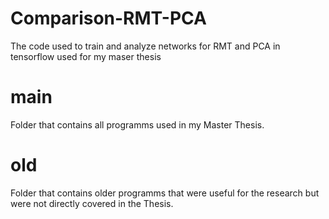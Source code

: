 # Comparison-RMT-PCA
The code used to train and analyze networks for RMT and PCA in tensorflow used for my maser thesis

# main
Folder that contains all programms used in my Master Thesis.

# old
Folder that contains older programms that were useful for the research but were not directly covered in the Thesis.
